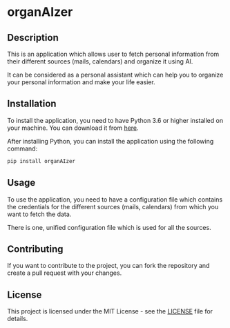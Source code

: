 # organAIzer

## Description

This is an application which allows user to fetch personal information from their different sources (mails, calendars) and organize it using AI.

It can be considered as a personal assistant which can help you to organize your personal information and make your life easier.

## Installation

To install the application, you need to have Python 3.6 or higher installed on your machine. You can download it from [here](https://www.python.org/downloads/).

After installing Python, you can install the application using the following command:

```bash
pip install organAIzer
```

## Usage

To use the application, you need to have a configuration file which contains the credentials for the different sources (mails, calendars) from which you want to fetch the data.

There is one, unified configuration file which is used for all the sources.

## Contributing

If you want to contribute to the project, you can fork the repository and create a pull request with your changes.

## License

This project is licensed under the MIT License - see the [LICENSE](LICENSE) file for details.